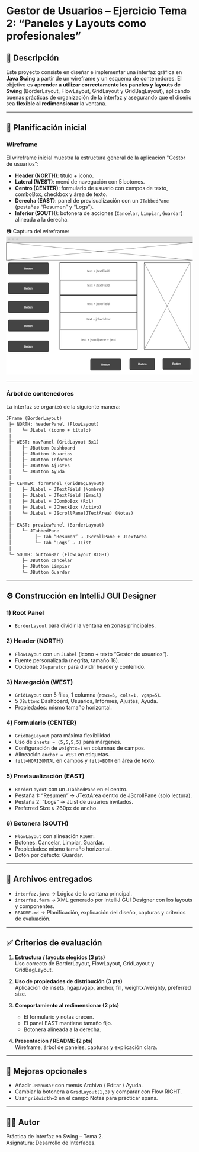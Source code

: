 # Gestor de Usuarios – Ejercicio Tema 2: “Paneles y Layouts como profesionales”

## 📌 Descripción
Este proyecto consiste en diseñar e implementar una interfaz gráfica en **Java Swing** a partir de un wireframe y un esquema de contenedores. El objetivo es **aprender a utilizar correctamente los paneles y layouts de Swing** (BorderLayout, FlowLayout, GridLayout y GridBagLayout), aplicando buenas prácticas de organización de la interfaz y asegurando que el diseño sea **flexible al redimensionar** la ventana.

---

## 📝 Planificación inicial

### Wireframe
El wireframe inicial muestra la estructura general de la aplicación "Gestor de usuarios":

- **Header (NORTH)**: título + icono.
- **Lateral (WEST)**: menú de navegación con 5 botones.
- **Centro (CENTER)**: formulario de usuario con campos de texto, comboBox, checkbox y área de texto.
- **Derecha (EAST)**: panel de previsualización con un `JTabbedPane` (pestañas “Resumen” y “Logs”).
- **Inferior (SOUTH)**: botonera de acciones (`Cancelar`, `Limpiar`, `Guardar`) alineada a la derecha.

📷 Captura del wireframe:  
![Wireframe](626c3c58-db28-423c-9098-30d1aa92c9c4.png)

---

### Árbol de contenedores
La interfaz se organizó de la siguiente manera:

```
JFrame (BorderLayout)
 ├─ NORTH: headerPanel (FlowLayout)
 │    └─ JLabel (icono + título)
 │
 ├─ WEST: navPanel (GridLayout 5x1)
 │    ├─ JButton Dashboard
 │    ├─ JButton Usuarios
 │    ├─ JButton Informes
 │    ├─ JButton Ajustes
 │    └─ JButton Ayuda
 │
 ├─ CENTER: formPanel (GridBagLayout)
 │    ├─ JLabel + JTextField (Nombre)
 │    ├─ JLabel + JTextField (Email)
 │    ├─ JLabel + JComboBox (Rol)
 │    ├─ JLabel + JCheckBox (Activo)
 │    └─ JLabel + JScrollPane(JTextArea) (Notas)
 │
 ├─ EAST: previewPanel (BorderLayout)
 │    └─ JTabbedPane
 │         ├─ Tab “Resumen” → JScrollPane + JTextArea
 │         └─ Tab “Logs” → JList
 │
 └─ SOUTH: buttonBar (FlowLayout RIGHT)
      ├─ JButton Cancelar
      ├─ JButton Limpiar
      └─ JButton Guardar
```

---

## ⚙️ Construcción en IntelliJ GUI Designer

### 1) Root Panel
- `BorderLayout` para dividir la ventana en zonas principales.

### 2) Header (NORTH)
- `FlowLayout` con un `JLabel` (icono + texto “Gestor de usuarios”).
- Fuente personalizada (negrita, tamaño 18).
- Opcional: `JSeparator` para dividir header y contenido.

### 3) Navegación (WEST)
- `GridLayout` con 5 filas, 1 columna (`rows=5, cols=1, vgap=5`).
- 5 `JButton`: Dashboard, Usuarios, Informes, Ajustes, Ayuda.
- Propiedades: mismo tamaño horizontal.

### 4) Formulario (CENTER)
- `GridBagLayout` para máxima flexibilidad.
- Uso de `insets = (5,5,5,5)` para márgenes.
- Configuración de `weightx=1` en columnas de campos.
- Alineación `anchor = WEST` en etiquetas.
- `fill=HORIZONTAL` en campos y `fill=BOTH` en área de texto.

### 5) Previsualización (EAST)
- `BorderLayout` con un `JTabbedPane` en el centro.
- Pestaña 1: “Resumen” → JTextArea dentro de JScrollPane (solo lectura).
- Pestaña 2: “Logs” → JList de usuarios invitados.
- Preferred Size ≈ 260px de ancho.

### 6) Botonera (SOUTH)
- `FlowLayout` con alineación `RIGHT`.
- Botones: Cancelar, Limpiar, Guardar.
- Propiedades: mismo tamaño horizontal.
- Botón por defecto: Guardar.

---

## 📂 Archivos entregados

- `interfaz.java` → Lógica de la ventana principal.
- `interfaz.form` → XML generado por IntelliJ GUI Designer con los layouts y componentes.
- `README.md` → Planificación, explicación del diseño, capturas y criterios de evaluación.

---

## ✅ Criterios de evaluación

1. **Estructura / layouts elegidos (3 pts)**  
   Uso correcto de BorderLayout, FlowLayout, GridLayout y GridBagLayout.

2. **Uso de propiedades de distribución (3 pts)**  
   Aplicación de insets, hgap/vgap, anchor, fill, weightx/weighty, preferred size.

3. **Comportamiento al redimensionar (2 pts)**  
   - El formulario y notas crecen.  
   - El panel EAST mantiene tamaño fijo.  
   - Botonera alineada a la derecha.

4. **Presentación / README (2 pts)**  
   Wireframe, árbol de paneles, capturas y explicación clara.

---

## 🚀 Mejoras opcionales
- Añadir `JMenuBar` con menús Archivo / Editar / Ayuda.
- Cambiar la botonera a `GridLayout(1,3)` y comparar con Flow RIGHT.
- Usar `gridwidth=2` en el campo Notas para practicar spans.

---

## 👨‍💻 Autor
Práctica de interfaz en Swing – Tema 2.  
Asignatura: Desarrollo de Interfaces.
